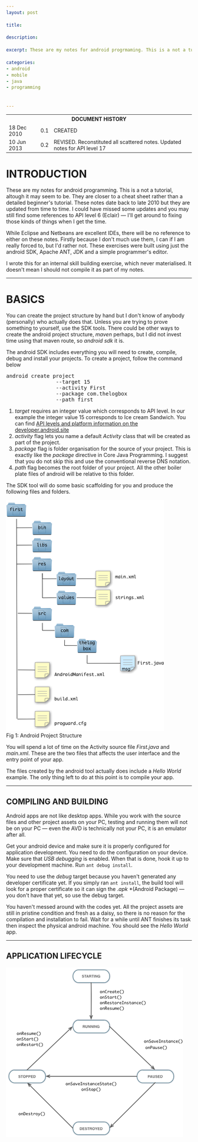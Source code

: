 ```yaml
---
layout: post

title: 

description: 

excerpt: These are my notes for android progrmaming. This is a not a tutorial, altough it may seem to be. They are closer to a cheat sheet rather than a detailed beginner's tutorial. These notes date back to late 2010 but they are updated from time to time. I could have missed some updates and you may still find some references to API level 6 (Eclair) &mdash; I'll get around to fixing those kinds of things when I get the time. 

categories: 
- android
- mobile
- java
- programming


---
```



<table>
  <th colspan="3">DOCUMENT HISTORY</th>
  <tr>
    <td>18 Dec 2010</td>
    <td>0.1</td>
    <td>CREATED</td>
  </tr>
  <tr>
    <td>10 Jun 2013</td>
    <td>0.2</td>
    <td>REVISED. Reconstituted all scattered notes. Updated notes for API level 17 </td>
  </tr>
</table>

<h1 class="chapter">INTRODUCTION</h1>

These are my notes for android programming. This is a not a tutorial, altough it may seem to be. They are closer to a cheat sheet rather than a detailed beginner's tutorial. These notes date back to late 2010 but they are updated from time to time. I could have missed some updates and you may still find some references to API level 6 (Eclair) &mdash; I'll get around to fixing those kinds of things when I get the time. 

While Eclipse and Netbeans are excellent IDEs, there will be no reference to either on these notes. Firstly because I don't much use them, I can if I am really forced to, but I'd rather not. These exercises were built using just the android SDK, Apache ANT, JDK and a simple programmer's editor.

I wrote this for an internal skill building exercise, which never materialised. It doesn't mean I should not compile it as part of my notes. 

<hr class="chapterbreak"/>

<h1 class="chapter">BASICS</h1>

You can create the project structure by hand but I don't know of anybody (personally) who actually does that. Unless you are trying to prove something to yourself, use the SDK tools. There could be other ways to create the android project structure, *maven* perhaps, but I did not invest time using that maven route, so *android sdk* it is.

The android SDK includes everything you will need to create, compile, debug and install your projects. To create a project, follow the command below

<pre>
android create project 
				--target 15
				--activity First
				--package com.thelogbox
				--path first
</pre>

1. *target* requires an integer value which corresponds to API level. In our example the integer value 15 corresponds to Ice cream Sandwich. You can find [API levels and platform information  on the developer.android.site](http://tedhagos.com/java-programming/)
2. *activity* flag lets you name a default *Activity* class that will be created as part of the project.
3. *package* flag is folder organisation for the source of your project. This is exactly like the *package* directive in Core Java Programming. I suggest that you do not skip this and use the conventional reverse DNS notation.
4. *path* flag becomes the root folder of your project. All the other boiler plate files of android will be relative to this folder.

The SDK tool will do some basic scaffolding for you and produce  the following files and folders.

<img src="/img/android-project-structure.png">
<div id="cap">Fig 1: Android Project Structure</div>

You will spend a lot of time on the Activity source file *First.java* and *main.xml*. These are the two files that affects the user interface and the entry point of your app.

The files created by the android tool actually does include a *Hello World* example. The only thing left to do at this point is to compile your app.

***

## COMPILING AND BUILDING

Android apps are not like desktop apps. While you work with the source files and other project assets on your PC, testing and running them will not be on your PC &mdash; even the AVD is technically not your PC, it is an emulator after all.

Get your android device and make sure it is properly configured for application development. You need to do the configuration on your device. Make sure that *USB debugging* is enabled. When that is done, hook it up to your development machine. Run <code class="codeblock">ant debug install</code>.

You need to use the *debug* target because you haven't generated any developer certificate yet. If you simply ran <code class="codeblock">ant install</code>, the build tool will look for a proper certificate so it can sign the .*apk* *(Android Package) &mdash; you don't have that yet, so use the debug target.  

You haven't messed around with the codes yet. All the project assets are still in pristine condition and fresh as a daisy, so there is no reason for the compilation and installation to fail. Wait for a while until ANT finishes its task then inspect the physical android machine. You should see the *Hello World* app.


***
## APPLICATION LIFECYCLE


<img src="/img/android-lifecycle.png">






